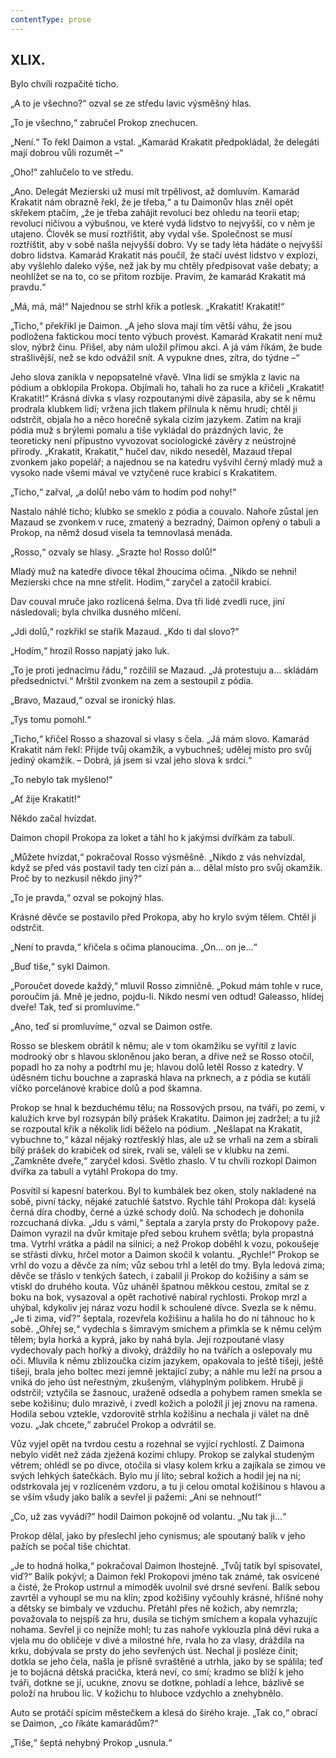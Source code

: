 ```yaml
---
contentType: prose
---
```


## XLIX.

Bylo chvíli rozpačité ticho.

„A to je všechno?“ ozval se ze středu lavic výsměšný hlas.

„To je všechno,“ zabručel Prokop znechucen.

„Není.“ To řekl Daimon a vstal. „Kamarád Krakatit předpokládal, že delegáti mají dobrou vůli rozumět –“

„Oho!“ zahlučelo to ve středu.

„Ano. Delegát Mezierski už musí mít trpělivost, až domluvím. Kamarád Krakatit nám obrazně řekl, že je třeba,“ a tu Daimonův hlas zněl opět skřekem ptačím, „že je třeba zahájit revoluci bez ohledu na teorii etap; revoluci ničivou a výbušnou, ve které vydá lidstvo to nejvyšší, co v něm je utajeno. Člověk se musí roztříštit, aby vydal vše. Společnost se musí roztříštit, aby v sobě našla nejvyšší dobro. Vy se tady léta hádáte o nejvyšší dobro lidstva. Kamarád Krakatit nás poučil, že stačí uvést lidstvo v explozi, aby vyšlehlo daleko výše, než jak by mu chtěly předpisovat vaše debaty; a neohlížet se na to, co se přitom rozbije. Pravím, že kamarád Krakatit má pravdu.“

„Má, má, má!“ Najednou se strhl křik a potlesk. „Krakatit! Krakatit!“

„Ticho,“ překřikl je Daimon. „A jeho slova mají tím větší váhu, že jsou podložena faktickou mocí tento výbuch provést. Kamarád Krakatit není muž slov, nýbrž činu. Přišel, aby nám uložil přímou akci. A já vám říkám, že bude strašlivější, než se kdo odvážil snít. A vypukne dnes, zítra, do týdne –“

Jeho slova zanikla v nepopsatelné vřavě. Vlna lidí se smýkla z lavic na pódium a obklopila Prokopa. Objímali ho, tahali ho za ruce a křičeli „Krakatit! Krakatit!“ Krásná dívka s vlasy rozpoutanými divě zápasila, aby se k němu prodrala klubkem lidí; vržena jich tlakem přilnula k němu hrudí; chtěl ji odstrčit, objala ho a něco horečně sykala cizím jazykem. Zatím na kraji pódia muž s brýlemi pomalu a tiše vykládal do prázdných lavic, že teoreticky není přípustno vyvozovat sociologické závěry z neústrojné přírody. „Krakatit, Krakatit,“ hučel dav, nikdo neseděl, Mazaud třepal zvonkem jako popelář; a najednou se na katedru vyšvihl černý mladý muž a vysoko nade všemi mával ve vztyčené ruce krabicí s Krakatitem.

„Ticho,“ zařval, „a dolů! nebo vám to hodím pod nohy!“

Nastalo náhlé ticho; klubko se smeklo z pódia a couvalo. Nahoře zůstal jen Mazaud se zvonkem v ruce, zmatený a bezradný, Daimon opřený o tabuli a Prokop, na němž dosud visela ta temnovlasá menáda.

„Rosso,“ ozvaly se hlasy. „Srazte ho! Rosso dolů!“

Mladý muž na katedře divoce těkal žhoucíma očima. „Nikdo se nehni! Mezierski chce na mne střelit. Hodím,“ zaryčel a zatočil krabicí.

Dav couval mruče jako rozlícená šelma. Dva tři lidé zvedli ruce, jiní následovali; byla chvilka dusného mlčení.

„Jdi dolů,“ rozkřikl se stařík Mazaud. „Kdo ti dal slovo?“

„Hodím,“ hrozil Rosso napjatý jako luk.

„To je proti jednacímu řádu,“ rozčilil se Mazaud. „Já protestuju a… skládám předsednictví.“ Mrštil zvonkem na zem a sestoupil z pódia.

„Bravo, Mazaud,“ ozval se ironický hlas.

„Tys tomu pomohl.“

„Ticho,“ křičel Rosso a shazoval si vlasy s čela. „Já mám slovo. Kamarád Krakatit nám řekl: Přijde tvůj okamžik, a vybuchneš; udělej místo pro svůj jediný okamžik. – Dobrá, já jsem si vzal jeho slova k srdci.“

„To nebylo tak myšleno!“

„Ať žije Krakatit!“

Někdo začal hvízdat.

Daimon chopil Prokopa za loket a táhl ho k jakýmsi dvířkám za tabulí.

„Můžete hvízdat,“ pokračoval Rosso výsměšně. „Nikdo z vás nehvízdal, když se před vás postavil tady ten cizí pán a… dělal místo pro svůj okamžik. Proč by to nezkusil někdo jiný?“

„To je pravda,“ ozval se pokojný hlas.

Krásné děvče se postavilo před Prokopa, aby ho krylo svým tělem. Chtěl ji odstrčit.

„Není to pravda,“ křičela s očima planoucíma. „On… on je…“

„Buď tiše,“ sykl Daimon.

„Poroučet dovede každý,“ mluvil Rosso zimničně. „Pokud mám tohle v ruce, poroučím já. Mně je jedno, pojdu-li. Nikdo nesmí ven odtud! Galeasso, hlídej dveře! Tak, teď si promluvíme.“

„Ano, teď si promluvíme,“ ozval se Daimon ostře.

Rosso se bleskem obrátil k němu; ale v tom okamžiku se vyřítil z lavic modrooký obr s hlavou skloněnou jako beran, a dříve než se Rosso otočil, popadl ho za nohy a podtrhl mu je; hlavou dolů letěl Rosso z katedry. V úděsném tichu bouchne a zapraská hlava na prknech, a z pódia se kutálí víčko porcelánové krabice dolů a pod škamna.

Prokop se hnal k bezduchému tělu; na Rossových prsou, na tváři, po zemi, v kalužích krve byl rozsypán bílý prášek Krakatitu. Daimon jej zadržel; a tu již se rozpoutal křik a několik lidí běželo na pódium. „Nešlapat na Krakatit, vybuchne to,“ kázal nějaký roztřesklý hlas, ale už se vrhali na zem a sbírali bílý prášek do krabiček od sirek, rvali se, váleli se v klubku na zemi. „Zamkněte dveře,“ zaryčel kdosi. Světlo zhaslo. V tu chvíli rozkopl Daimon dvířka za tabulí a vytáhl Prokopa do tmy.

Posvítil si kapesní baterkou. Byl to kumbálek bez oken, stoly nakladené na sobě, pivní tácky, nějaké zatuchlé šatstvo. Rychle táhl Prokopa dál: kyselá černá díra chodby, černé a úzké schody dolů. Na schodech je dohonila rozcuchaná dívka. „Jdu s vámi,“ šeptala a zaryla prsty do Prokopovy paže. Daimon vyrazil na dvůr kmitaje před sebou kruhem světla; byla propastná tma. Vytrhl vrátka a pádil na silnici; a než Prokop doběhl k vozu, pokoušeje se střásti dívku, hrčel motor a Daimon skočil k volantu. „Rychle!“ Prokop se vrhl do vozu a děvče za ním; vůz sebou trhl a letěl do tmy. Byla ledová zima; děvče se třáslo v tenkých šatech, i zabalil ji Prokop do kožišiny a sám se vtiskl do druhého kouta. Vůz uháněl špatnou měkkou cestou, zmítal se z boku na bok, vysazoval a opět rachotivě nabíral rychlosti. Prokop mrzl a uhýbal, kdykoliv jej náraz vozu hodil k schoulené dívce. Svezla se k němu. „Je ti zima, viď?“ šeptala, rozevřela kožišinu a halila ho do ní táhnouc ho k sobě. „Ohřej se,“ vydechla s šimravým smíchem a přimkla se k němu celým tělem; byla horká a kyprá, jako by nahá byla. Její rozpoutané vlasy vydechovaly pach hořký a divoký, dráždily ho na tvářích a oslepovaly mu oči. Mluvila k němu zblizoučka cizím jazykem, opakovala to ještě tišeji, ještě tišeji, brala jeho boltec mezi jemně jektající zuby; a náhle mu leží na prsou a vniká do jeho úst neřestným, zkušeným, vláhyplným polibkem. Hrubě ji odstrčil; vztyčila se žasnouc, uraženě odsedla a pohybem ramen smekla se sebe kožišinu; dulo mrazivě, i zvedl kožich a položil jí jej znovu na ramena. Hodila sebou vztekle, vzdorovitě strhla kožišinu a nechala ji válet na dně vozu. „Jak chcete,“ zabručel Prokop a odvrátil se.

Vůz vyjel opět na tvrdou cestu a rozehnal se vyjící rychlostí. Z Daimona nebylo vidět než záda zježená kozími chlupy. Prokop se zalykal studeným větrem; ohlédl se po dívce, otočila si vlasy kolem krku a zajíkala se zimou ve svých lehkých šatečkách. Bylo mu jí líto; sebral kožich a hodil jej na ni; odstrkovala jej v rozlíceném vzdoru, a tu ji celou omotal kožišinou s hlavou a se vším všudy jako balík a sevřel ji pažemi: „Ani se nehnout!“

„Co, už zas vyvádí?“ hodil Daimon pokojně od volantu. „Nu tak ji…“

Prokop dělal, jako by přeslechl jeho cynismus; ale spoutaný balík v jeho pažích se počal tiše chichtat.

„Je to hodná holka,“ pokračoval Daimon lhostejně. „Tvůj tatík byl spisovatel, viď?“ Balík pokývl; a Daimon řekl Prokopovi jméno tak známé, tak osvícené a čisté, že Prokop ustrnul a mimoděk uvolnil své drsné sevření. Balík sebou zavrtěl a vyhoupl se mu na klín; zpod kožišiny vyčouhly krásné, hříšné nohy a dětsky se bimbaly ve vzduchu. Přetáhl přes ně kožich, aby nemrzla; považovala to nejspíš za hru, dusila se tichým smíchem a kopala vyhazujíc nohama. Sevřel ji co nejníže mohl; tu zas nahoře vyklouzla plná děví ruka a vjela mu do obličeje v divé a milostné hře, rvala ho za vlasy, dráždila na krku, dobývala se prsty do jeho sevřených úst. Nechal ji posléze činit; dotkla se jeho čela, našla je přísně svraštěné a utrhla, jako by se spálila; teď je to bojácná dětská pracička, která neví, co smí; kradmo se blíží k jeho tváři, dotkne se jí, ucukne, znovu se dotkne, pohladí a lehce, bázlivě se položí na hrubou líc. V kožichu to hluboce vzdychlo a znehybnělo.

Auto se protáčí spícím městečkem a klesá do širého kraje. „Tak co,“ obrací se Daimon, „co říkáte kamarádům?“

„Tiše,“ šeptá nehybný Prokop „usnula.“
